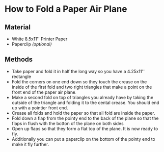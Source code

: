 # How to Fold a Paper Air Plane

## Material 
* White 8.5x11'' Printer Paper
* Paperclip *(optional)*

## Methods
* Take paper and fold it in half the long way so you have a 4.25x11'' rectangle
* Fold the corners on one end down so they touch the crease on the inside of the first fold and two right triangles that make a point on the front end of the paper air plane.
* Make a second fold on top of triangles you already have by taking the outside of the triangle and folding it to the cental crease. You should end up with a pointier front end.
* Crease all folds and hold the paper so that all fold are inside the paper.
* Fold down a flap from the pointy end to the back of the plane so that the flaps in flush with the botton of the plane on both sides
* Open up flaps so that they form a flat top of the plane. It is now ready to fly.
* Additionally you can put a paperclip on the bottom of the pointy end to make it fly further. 

